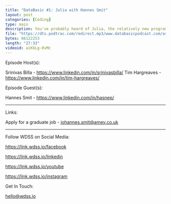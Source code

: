 ```yaml
---
title: "DataBasic #1: Julia with Hannes Smit"
layout: post
categories: [Coding]
type: main
description: You've probably heard of Julia, the relatively new programming language promising the speed of C whilst maintaining the simplicity of Python. That said, is it time for you to start learning? In this episode, we talk to data scientist Johannes Smit to find out. We also feature a segment on Goodhart's law introduced through a series of cautionary tales.
file: "https://dts.podtrac.com/redirect.mp3/www.databasicpodcast.com/assets/audio/databasic-e1.mp3"
bytes: 66122253
length: "27:33"
videoid: aiKkLg-0vMc
---
```


Episode Host(s):        

Srinivas Billa - https://www.linkedin.com/in/srinivasbilla/
Tim Hargreaves - https://www.linkedin.com/in/tim-hargreaves/

Episode Guest(s):

Hannes Smit - https://www.linkedin.com/in/hasnep/
        
------------------

Links:

Apply for a graduate job - johannes.smit@amey.co.uk
        
------------------
        
Follow WDSS on Social Media:

https://link.wdss.io/facebook
        
https://link.wdss.io/linkedin

https://link.wdss.io/youtube
        
https://link.wdss.io/instagram
        
Get In Touch:
        
hello@wdss.io

